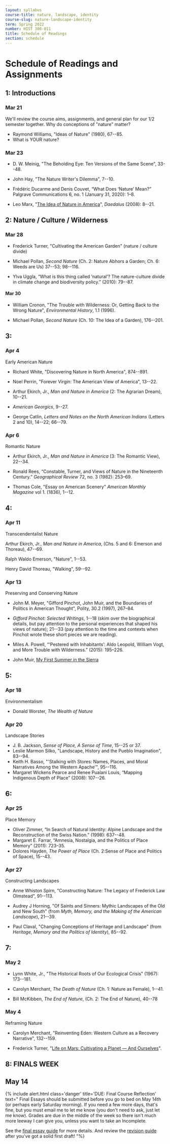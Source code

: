 ```yaml
---
layout: syllabus
course-title: nature, landscape, identity
course-slug: nature-landscape-identity
term: Spring 2022
number: HIST 300-011
title: Schedule of Readings
section: schedule
---
```


# Schedule of Readings and Assignments


## 1: Introductions

### Mar 21
We'll review the course aims, assignments, and general plan for our 1/2 semester together. Why do conceptions of "nature" matter?
- Raymond Williams, "Ideas of Nature" (1980), 67--85.
- What is YOUR nature?


### Mar 23
- D. W. Meinig, "The Beholding Eye: Ten Versions of the Same Scene", 33--48.

- John Hay, "The Nature Writer's Dilemma", 7--10.

- Frédéric Ducarme and Denis Couvet, “What Does ‘Nature’ Mean?” Palgrave Communications 6, no. 1 (January 31, 2020): 1–8.

- Leo Marx, "[The Idea of Nature in America](https://www.amacad.org/publication/idea-nature-america)", _Daedalus_ (2008): 8--21.





## 2: Nature / Culture / Wilderness

### Mar 28
- Frederick Turner, "Cultivating the American Garden" (nature / culture divide)

- Michael Pollan, _Second Nature_ (Ch. 2: Nature Abhors a Garden; Ch. 6: Weeds are Us) 37--53; 98--116.

- Ylva Uggla, “What is this thing called ‘natural’? The nature-culture divide in climate change and biodiversity policy.” (2010): 79--87.


#### Mar 30
- William Cronon, "The Trouble with Wilderness: Or, Getting Back to the Wrong Nature", _Environmental History_, 1.1 (1996).

- Michael Pollan, _Second Nature_ (Ch. 10: The Idea of a Garden), 176--201.



## 3:
### Apr 4
Early American Nature

- Richard White, "Discovering Nature in North America", 874--891.

- Noel Perrin, "Forever Virgin: The American View of America", 13--22.

- Arthur Ekirch, Jr., _Man and Nature in America_ (2: The Agrarian Dream), 10--21.

- _American Georgics_, 9--27.

- George Catlin, _Letters and Notes on the North American Indians_ (Letters 2 and 10), 14--22; 66--79.


### Apr 6
Romantic Nature

- Arthur Ekirch, Jr., _Man and Nature in America_ (3: The Romantic View), 22--34.

- Ronald Rees, “Constable, Turner, and Views of Nature in the Nineteenth Century.” _Geographical Review_ 72, no. 3 (1982): 253–69.

- Thomas Cole, "Essay on American Scenery" _American Monthly Magazine_ vol 1. (1836), 1--12.




## 4:
### Apr 11
Transcendentalist Nature

Arthur Ekirch, Jr., _Man and Nature in America_, (Chs. 5 and 6: Emerson and Thoreau), 47--69.

Ralph Waldo Emerson, "Nature", 1--53.

Henry David Thoreau, "Walking", 59--92.




### Apr 13
Preserving and Conserving Nature

- John M. Meyer, "Gifford Pinchot, John Muir, and the Boundaries of Politics in American Thought", Polity, 30.2 (1997), 267–84.

- _Gifford Pinchot: Selected Writings_, 1--18 (skim over the biographical details, but pay attention to the personal experiences that shaped his views of nature); 21--33 (pay attention to the time and contexts when Pinchot wrote these short pieces we are reading).

- Miles A. Powell, “‘Pestered with Inhabitants’: Aldo Leopold, William Vogt, and More Trouble with Wilderness.” (2015): 195–226.

- John Muir, [My First Summer in the Sierra](https://www.google.com/books/edition/My_First_Summer_in_the_Sierra/ymNIAAAAMAAJ?hl=en&gbpv=1)




## 5:
### Apr 18
Environmentalism

- Donald Worster, _The Wealth of Nature_


### Apr 20
Landscape Stories

- J. B. Jackson, _Sense of Place, A Sense of Time_, 15--25 or 37.
- Leslie Marmon Silko, "Landscape, History and the Pueblo Imagination", 83--94.
- Keith H. Basso, "'Stalking with Stores: Names, Places, and Moral Narratives Among the Western Apache'", 95--116.
- Margaret Wickens Pearce and Renee Pualani Louis, “Mapping Indigenous Depth of Place” (2008): 107--26.




## 6:
### Apr 25
Place Memory

- Oliver Zimmer, “In Search of Natural Identity: Alpine Landscape and the Reconstruction of the Swiss Nation.” (1998): 637--48.
- Margaret E. Farrar, “Amnesia, Nostalgia, and the Politics of Place Memory” (2011): 723–35.
- Dolores Hayden, _The Power of Place_ (Ch. 2:Sense of Place and Politics of Space), 15--43.




### Apr 27
Constructing Landscapes

- Anne Whiston Spirn, "Constructing Nature: The Legacy of Frederick Law Olmstead", 91--113.

- Audrey J Horning, "Of Saints and Sinners: Mythic Landscapes of the Old and New South" (from _Myth, Memory, and the Making of the American Landscape_), 21--39.

- Paul Claval, "Changing Conceptions of Heritage and Landscape" (from _Heritage, Memory and the Politics of Identity_), 85--92.




## 7:
### May 2

- Lynn White, Jr., "The Historical Roots of Our Ecological Crisis" (1967): 173--181.

- Carolyn Merchant, _The Death of Nature_ (Ch. 1: Nature as Female), 1--41.

- Bill McKibben, _The End of Nature_, (Ch. 2: The End of Nature), 40--78



### May 4
Reframing Nature

- Carolyn Merchant, "Reinventing Eden: Western Culture as a Recovery Narrative", 132--159.

- Frederick Turner, "[Life on Mars: Cultivating a Planet — And Ourselves](http://frederickturnerpoet.com/?page_id=88)".


## 8: FINALS WEEK

## May 14
{% include alert.html class='danger' title='DUE: Final Course Reflection' text="
Final Essays should be submitted before you go to bed on May 14th (or perhaps early Saturday morning). If you need a few more days, that's fine, but you must email me to let me know (you don't need to ask, just let me know). Grades are due in the middle of the week so there isn't much more leeway I can give you, unless you want to take an Incomplete.

See the [final essay guide](final-essay-guide) for more details. And review the [revision guide](writing-advice) after you've got a solid first draft!
"%}
